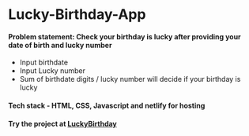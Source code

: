 # Lucky-Birthday-App

#### Problem statement: Check your birthday is lucky after providing your date of birth and lucky number

- Input birthdate
- Input Lucky number
- Sum of birthdate digits / lucky number will decide if your birthday is lucky

#### Tech stack - HTML, CSS, Javascript and netlify for hosting

#### Try the project at [LuckyBirthday](https://luckybirthdayvalidator.netlify.app/)
